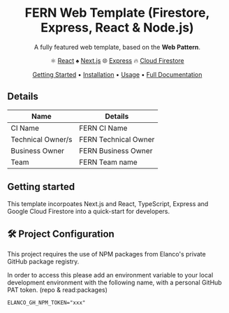 <div align="center">
  
# FERN Web Template (Firestore, Express, React & Node.js)

A fully featured web template, based on the **Web Pattern**. 

⚛️ [React](https://reactjs.org/docs/getting-started.html)
♠️ [Next.js](https://nextjs.org/docs)
🌐  [Express](https://expressjs.com/)
🔥 [Cloud Firestore](https://cloud.google.com/firestore)

[Getting Started](#getting-started) •
[Installation](#installation) •
[Usage](#usage) •
[Full Documentation](./docs/README.md)
</div>

## Details

| Name              | Details              |
| ----------------- | -------------------- |
| CI Name           | FERN CI Name         |
| Technical Owner/s | FERN Technical Owner |
| Business Owner    | FERN Business Owner  |
| Team              | FERN Team name       |

## Getting started

This template incorpoates Next.js and React, TypeScript, Express and Google Cloud Firestore into a quick-start for developers.

## 🛠 Project Configuration

This project requires the use of NPM packages from Elanco's private GitHub package registry.

In order to access this please add an environment variable to your local development environment with the following name, with a personal GitHub PAT token. (repo & read:packages)

```
ELANCO_GH_NPM_TOKEN="xxx"
```
